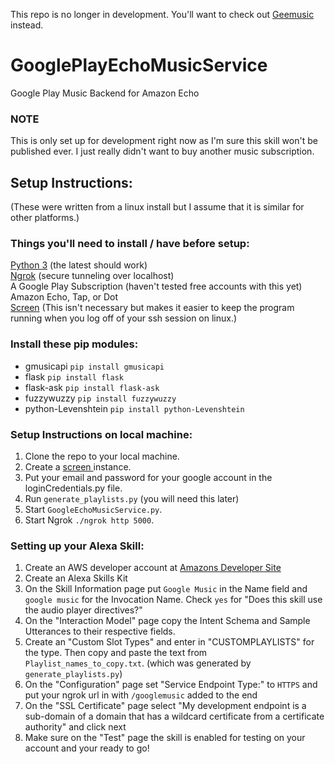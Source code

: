 This repo is no longer in development. You'll want to check out <a href="https://github.com/stevenleeg/geemusic/"> Geemusic </a> instead.

# GooglePlayEchoMusicService #

Google Play Music Backend for Amazon Echo 
### NOTE ###
This is only set up for development right now as I'm sure this skill won't be published ever. I just really didn't want to buy another music subscription. 
## Setup Instructions: ##
(These were written from a linux install but I assume that it is similar for other platforms.)

### Things you'll need to install / have before setup: ###

[Python 3](https://www.python.org/downloads/) (the latest should work)
<br>
[Ngrok](https://ngrok.com/download) (secure tunneling over localhost)
<br>
A Google Play Subscription (haven't tested free accounts with this yet)
<br>
Amazon Echo, Tap, or Dot
<br>
[Screen](https://www.howtoforge.com/linux_screen) (This isn't necessary but makes it easier to keep the program running when you log off of your ssh session on linux.)

### Install these pip modules:  ###
- gmusicapi `pip install gmusicapi`
- flask `pip install flask`
- flask-ask `pip install flask-ask`
- fuzzywuzzy `pip install fuzzywuzzy`
- python-Levenshtein `pip install python-Levenshtein`

### Setup Instructions on local machine: ###

1. Clone the repo to your local machine.
2. Create a <a href="https://www.howtoforge.com/linux_screen" target="_blank">screen </a> instance.
3. Put your email and password for your google account in the loginCredentials.py file.
4. Run `generate_playlists.py` (you will need this later)
5. Start `GoogleEchoMusicService.py`.
6. Start Ngrok `./ngrok http 5000`.



### Setting up your Alexa Skill: ###

1. Create an AWS developer account at <a href="https://developer.amazon.com/" target="_blank">  Amazons Developer Site</a>
2. Create an Alexa Skills Kit
3. On the Skill Information page put `Google Music` in the Name field and `google music` for the Invocation Name. Check `yes` for "Does this skill use the audio player directives?"
4. On the "Interaction Model" page copy the Intent Schema and Sample Utterances to their respective fields.
5. Create an "Custom Slot Types" and enter in "CUSTOMPLAYLISTS" for the type. Then copy and paste the text from `Playlist_names_to_copy.txt`. (which was generated by `generate_playlists.py`)
6. On the "Configuration" page set "Service Endpoint Type:" to `HTTPS` and put your ngrok url in with `/googlemusic` added to the end
7. On the "SSL Certificate" page select "My development endpoint is a sub-domain of a domain that has a wildcard certificate from a certificate authority" and click next
8. Make sure on the "Test" page the skill is enabled for testing on your account and your ready to go!





